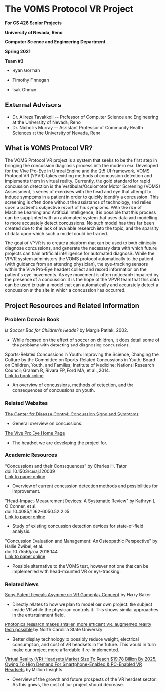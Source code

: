 # The VOMS Protocol VR Project

__For CS 426 Senior Projects__

__University of Nevada, Reno__

__Computer Science and Engineering Department__

__Spring 2021__

__Team #3__

- Ryan Gorman
 
- Timothy Finnegan
 
- Isak Ohman

## External Advisors
- Dr. Alireza Tavakkoli -- Professor of Computer Science and Engineering at the University of Nevada, Reno
- Dr. Nicholas Murray   -- Assistant Professor of Community Health Sciences at the University of Nevada, Reno

## What is VOMS Protocol VR?

The VOMS Protocol VR project is a system that seeks to be the first step in bringing the concussion diagnosis process into the modern era. Developed for the Vive Pro-Eye in Unreal Engine and the Qt5 UI framework, VOMS Protocol VR (VPVR) takes existing methods of concussion detection and implements them in virtual reality. Currently, the gold standard for rapid concussion detection is the Vestibular/Oculomotor Motor Screening (VOMS) Assessment, a series of exercises with the head and eye that attempt to induce symptoms in a patient in order to quickly identify a concussion. This screening is often done without the assistance of technology, and relies upon a patient's subjective report of his symptoms. With the rise of Machine Learning and Artificial Intelligence, it is possible that this process can be supplanted with an automated system that uses data and modelling to more accurately detect concussions. No such model has thus far been created due to the lack of available research into the topic, and the sparsity of data upon which such a model could be trained. 

The goal of VPVR is to create a platform that can be used to both clinically diagnose concussions, and generate the necessary data with which future projects can train artificial intelligence for automated diagnosis. While the VPVR system administers the VOMS protocol automatically to the patient (with guidance from an attending physician), the eye-tracking sensors within the Vive Pro-Eye headset collect and record information on the patient's eye movements. As eye movement is often noticeably impaired by the presence of a concussion, it is the hope of the VPVR team that this data can be used to train a model that can automatically and accurately detect a concussion at the site in which a concussion has occurred. 


## Project Resources and Related Information

### Problem Domain Book

_Is Soccer Bad for Children’s Heads?_ by Margie Patlak, 2002.  
- While focused on the effect of soccer on children, it does detail some of the problems with detecting and diagnosing concussions.

Sports-Related Concussions in Youth: Improving the Science, Changing the Culture by the Committee on Sports-Related Concussions in Youth; Board on Children, Youth, and Families; Institute of Medicine; National Research Council; Graham R, Rivara FP, Ford MA, et al., 2014.  
[Link to book online](https://www.ncbi.nlm.nih.gov/books/NBK185340/)  
- An overview of concussions, methods of detection, and the consequences of concussions on youth.

### Related Websites

[The Center for Disease Control: Concussion Signs and Symptoms](https://www.cdc.gov/headsup/basics/concussion_symptoms.html)  
- General overview on concussions.

[The Vive Pro Eye Home Page](https://enterprise.vive.com/us/product/vive-pro-eye-office/)  
- The headset we are developing the project for. 

### Academic Resources

“Concussions and their Consequences” by Charles H. Tator  
doi:10.1503/cmaj.120039  
[Link to paper online](https://www.cmaj.ca/content/185/11/975)  
- Overview of current concussion detection methods and possibilities for improvement.

"Head-Impact-Measurement Devices: A Systematic Review" by Kathryn L O'Conner, et al.  
doi:10.4085/1062-6050.52.2.05  
[Link to paper online](https://meridian.allenpress.com/jat/article/52/3/206/191408/Head-Impact-Measurement-Devices-A-Systematic)  
- Study of existing concussion detection devices for state-of-field analysis.

"Concussion Evaluation and Management: An Osteopathic Perspective" by Hallie Zwibel, et al.  
doi:10.7556/jaoa.2018.144  
[Link to paper online](https://jaoa.org/article.aspx?articleid=2703382)  
- Possible alternative to the VOMS test, however not one that can be implemented with head-mounted VR or eye-tracking.


### Related News

[Sony Patent Reveals Asymmetric VR Gameplay Concept](https://uploadvr.com/sony-asymmetric-vr-patent/) by Harry Baker  
- Directly relates to how we plan to model our own project: the subject inside VR while the physician controls it. This shows similar approaches in the entertainment field.

[Photonics research makes smaller, more efficient VR, augmented reality tech possible](https://www.sciencedaily.com/releases/2021/02/210201115943.htm) by North Carolina State University  
- Better display technology to possibly reduce weight, electrical consumption, and cost of VR headsets in the future. This would in turn make our project more affordable if re-implemented.

[Virtual Reality (VR) Headsets Market Size To Reach $19.78 Billion By 2025, Owing To High Demand For Smartphone-Enabled & PC-Enabled VR Headsets](https://finance.yahoo.com/news/virtual-reality-vr-headsets-market-101000618.html) by Million Insights  
- Overview of the growth and future prospects of the VR headset sector. As this grows, the cost of our project should decrease.
